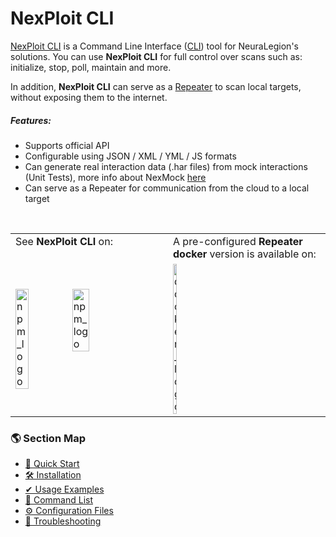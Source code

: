 # NexPloit CLI
[NexPloit CLI](https://www.npmjs.com/package/@neuralegion/nexploit-cli) is a Command Line Interface ([CLI](https://en.wikipedia.org/wiki/Command-line_interface)) tool for NeuraLegion's solutions. You can use **NexPloit CLI** for full control over scans such as: initialize, stop, poll, maintain and more. 

In addition, **NexPloit CLI** can serve as a [Repeater](../deployment/repeater) to scan local targets, without exposing them to the internet.

##### Features: <!-- {docsify-ignore} -->
- Supports official API
- Configurable using JSON / XML / YML / JS formats
- Can generate real interaction data (.har files) from mock interactions (Unit Tests), more info about NexMock [here](https://www.npmjs.com/package/@neuralegion/nexmock)
- Can serve as a Repeater for communication from the cloud to a local target

<br>
<table style="width:100%" valign="top">
  <tr>
    <td style="width:50%" valign="top">See <b>NexPloit CLI</b> on:</td>
    <td style="width:50%" valign="top">A pre-configured <b>Repeater docker</b> version is available on:</td>
  </tr>
  <tr>
    <td>
    <a href="https://www.npmjs.com/package/@neuralegion/nexploit-cli" target="_blank">
      <img src="/nexploit-cli/media/npm-logo.svg" alt="npm_logo" width="30%" style="float:left;padding-right:20px" >
    </a>
    <a href="https://github.com/NeuraLegion/nexploit-cli" target="_blank">
      <img src="/nexploit-cli/media/github-logo.svg" alt="npm_logo" width="34%" style="float:left;padding-right:20px" >
    </a>
    </td>
    <td>
    <a href="https://hub.docker.com/r/neuralegion/repeater" target="_blank">
      <img src="https://d36jcksde1wxzq.cloudfront.net/be7833db9bddb4494d2a7c3dd659199a.png" alt="docker_logo" width="16%" style="float:left" >
    </a>
    </td>
</table>

### 🌎 Section Map <!-- {docsify-ignore} -->
- [🚀 Quick Start](nexploit-cli/quick-start.md)
- [🛠️ Installation](nexploit-cli/installation.md)
- [✔ Usage Examples](nexploit-cli/usage-examples.md)
- [📃 Command List](nexploit-cli/commands.md)
- [⚙️ Configuration Files](nexploit-cli/configuration.md)
- [👾 Troubleshooting](nexploit-cli/troubleshooting.md)
